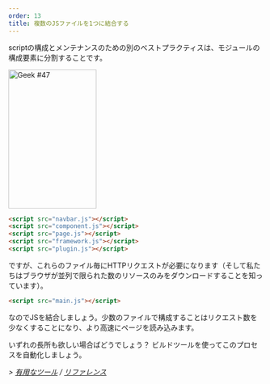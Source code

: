 ```yaml
---
order: 13
title: 複数のJSファイルを1つに結合する
---
```


scriptの構成とメンテナンスのための別のベストプラクティスは、モジュールの構成要素に分割することです。

<div class="img-right">
  <img id="geek-47" class="icos-geek" src="http://browserdiet.com/en/assets/img/47.png" alt="Geek #47" width="174" height="275" />
</div>

```html
<script src="navbar.js"></script>
<script src="component.js"></script>
<script src="page.js"></script>
<script src="framework.js"></script>
<script src="plugin.js"></script>
```

ですが、これらのファイル毎にHTTPリクエストが必要になります（そして私たちはブラウザが並列で限られた数のリソースのみをダウンロードすることを知っています）。

```html
<script src="main.js"></script>
```

なのでJSを結合しましょう。少数のファイルで構成することはリクエスト数を少なくすることになり、より高速にページを読み込みます。

いずれの長所も欲しい場合ばどうでしょう？ ビルドツールを使ってこのプロセスを自動化しましょう。

*> [有用なツール](https://github.com/zenorocha/browser-diet/wiki/Tools#combine-multiple-js-files-into-one) / [リファレンス](https://github.com/zenorocha/browser-diet/wiki/References#combine-multiple-js-files-into-one)*
